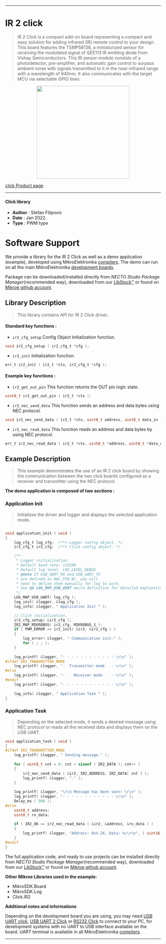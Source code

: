 
---
# IR 2 click

> IR 2 Click is a compact add-on board representing a compact and easy solution for adding infrared (IR) remote control to your design. This board features the TSMP58138, a miniaturized sensor for receiving the modulated signal of QEE113 IR emitting diode from Vishay Semiconductors. This IR sensor module consists of a photodetector, pre-amplifier, and automatic gain control to surpass ambient noise with signals transmitted to it in the near-infrared range with a wavelength of 940nm. It also communicates with the target MCU via selectable GPIO lines.

<p align="center">
  <img src="https://download.mikroe.com/images/click_for_ide/ir2_click.png" height=300px>
</p>

[click Product page](https://www.mikroe.com/ir-2-click)

---


#### Click library

- **Author**        : Stefan Filipovic
- **Date**          : Jan 2022.
- **Type**          : PWM type


# Software Support

We provide a library for the IR 2 Click
as well as a demo application (example), developed using MikroElektronika
[compilers](https://www.mikroe.com/necto-studio).
The demo can run on all the main MikroElektronika [development boards](https://www.mikroe.com/development-boards).

Package can be downloaded/installed directly from *NECTO Studio Package Manager*(recommended way), downloaded from our [LibStock&trade;](https://libstock.mikroe.com) or found on [Mikroe github account](https://github.com/MikroElektronika/mikrosdk_click_v2/tree/master/clicks).

## Library Description

> This library contains API for IR 2 Click driver.

#### Standard key functions :

- `ir2_cfg_setup` Config Object Initialization function.
```c
void ir2_cfg_setup ( ir2_cfg_t *cfg );
```

- `ir2_init` Initialization function.
```c
err_t ir2_init ( ir2_t *ctx, ir2_cfg_t *cfg );
```

#### Example key functions :

- `ir2_get_out_pin` This function returns the OUT pin logic state.
```c
uint8_t ir2_get_out_pin ( ir2_t *ctx );
```

- `ir2_nec_send_data` This function sends an address and data bytes using NEC protocol.
```c
void ir2_nec_send_data ( ir2_t *ctx, uint8_t address, uint8_t data_in );
```

- `ir2_nec_read_data` This function reads an address and data bytes by using NEC protocol.
```c
err_t ir2_nec_read_data ( ir2_t *ctx, uint8_t *address, uint8_t *data_out );
```

## Example Description

> This example demonstrates the use of an IR 2 click board by showing
the communication between the two click boards configured as a receiver and transmitter using the NEC protocol.

**The demo application is composed of two sections :**

### Application Init

> Initializes the driver and logger and displays the selected application mode.

```c

void application_init ( void )
{
    log_cfg_t log_cfg;  /**< Logger config object. */
    ir2_cfg_t ir2_cfg;  /**< Click config object. */

    /** 
     * Logger initialization.
     * Default baud rate: 115200
     * Default log level: LOG_LEVEL_DEBUG
     * @note If USB_UART_RX and USB_UART_TX 
     * are defined as HAL_PIN_NC, you will 
     * need to define them manually for log to work. 
     * See @b LOG_MAP_USB_UART macro definition for detailed explanation.
     */
    LOG_MAP_USB_UART( log_cfg );
    log_init( &logger, &log_cfg );
    log_info( &logger, " Application Init " );

    // Click initialization.
    ir2_cfg_setup( &ir2_cfg );
    IR2_MAP_MIKROBUS( ir2_cfg, MIKROBUS_1 );
    if ( PWM_ERROR == ir2_init( &ir2, &ir2_cfg ) )
    {
        log_error( &logger, " Communication init." );
        for ( ; ; );
    }
    
    log_printf( &logger, "- - - - - - - - - - - - \r\n" );
#ifdef IR2_TRANSMITTER_MODE
    log_printf( &logger, "-  Transmitter mode   - \r\n" );
#else
    log_printf( &logger, "-    Receiver mode    - \r\n" );
#endif
    log_printf( &logger, "- - - - - - - - - - - - \r\n" );
    
    log_info( &logger, " Application Task " );
}

```

### Application Task

> Depending on the selected mode, it sends a desired message using NEC protocol or
reads all the received data and displays them on the USB UART.

```c
void application_task ( void )
{
#ifdef IR2_TRANSMITTER_MODE
    log_printf( &logger, " Sending message." );
    
    for ( uint8_t cnt = 0; cnt < sizeof ( IR2_DATA ); cnt++ )
    {
        ir2_nec_send_data ( &ir2, IR2_ADDRESS, IR2_DATA[ cnt ] );
        log_printf( &logger, "." );
    }
    
    log_printf( &logger, "\r\n Message has been sent! \r\n" );
    log_printf( &logger, "- - - - - - - - - - - - \r\n" );
    Delay_ms ( 500 );
#else
    uint8_t address;
    uint8_t rx_data;
    
    if ( IR2_OK == ir2_nec_read_data ( &ir2, &address, &rx_data ) )
    {
        log_printf( &logger, "Address: 0x%.2X, Data: %c\r\n", ( uint16_t ) address, rx_data );
    }
#endif
}
```

The full application code, and ready to use projects can be installed directly from *NECTO Studio Package Manager*(recommended way), downloaded from our [LibStock&trade;](https://libstock.mikroe.com) or found on [Mikroe github account](https://github.com/MikroElektronika/mikrosdk_click_v2/tree/master/clicks).

**Other Mikroe Libraries used in the example:**

- MikroSDK.Board
- MikroSDK.Log
- Click.IR2

**Additional notes and informations**

Depending on the development board you are using, you may need
[USB UART click](https://www.mikroe.com/usb-uart-click),
[USB UART 2 Click](https://www.mikroe.com/usb-uart-2-click) or
[RS232 Click](https://www.mikroe.com/rs232-click) to connect to your PC, for
development systems with no UART to USB interface available on the board. UART
terminal is available in all MikroElektronika
[compilers](https://shop.mikroe.com/compilers).

---
